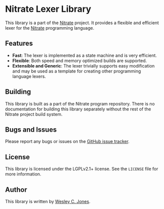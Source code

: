 # Nitrate Lexer Library

This library is a part of the [Nitrate](https://qpkg.io) project. It provides a
flexible and efficient lexer for the [Nitrate](https://qpkg.io/language) programming
language.

## Features

- **Fast**: The lexer is implemented as a state machine and is very efficient.
- **Flexible**: Both speed and memory optimized builds are supported.
- **Extensible and Generic**: The lexer trivially supports easy modification and
  may be used as a template for creating other programming language lexers.

## Building

This library is built as a part of the Nitrate program repository.
There is no documentation for building this library separately without the rest
of the Nitrate project build system.

## Bugs and Issues

Please report any bugs or issues on the [GitHub issue tracker](https://github.com/Kracken256/quix/issues).

## License

This library is licensed under the LGPLv2.1+ license. See the `LICENSE` file for
more information.

## Author

This library is written by [Wesley C. Jones](https://qpkg.io/creator/).
